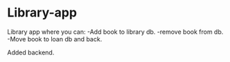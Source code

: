 # Library-app

Library app where you can:
  -Add book to library db.
  -remove book from db.
  -Move book to loan db and back.

Added backend.
